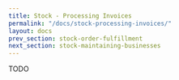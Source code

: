 ```yaml
---
title: Stock - Processing Invoices
permalink: "/docs/stock-processing-invoices/"
layout: docs
prev_section: stock-order-fulfillment
next_section: stock-maintaining-businesses
---
```


TODO
